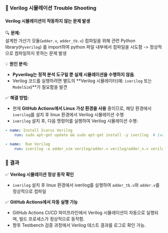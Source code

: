 ### **🔧 Verilog 시뮬레이션 Trouble Shooting**  

#### **Verilog 시뮬레이션이 작동하지 않는 문제 발생**  
🔍 **문제:**   
설계한 가산기 모듈(`adder.v`, `adder_tb.v`) 컴파일을 위해 관련 Python library(`Pyverilog`) 를 import하여 python 파일 내부에서 컴파일을 시도함
-> 정상적으로 컴파일하지 못하는 문제 발생

💡 **원인 분석:**  
- **Pyverilog는 정적 분석 도구일 뿐 실제 시뮬레이션을 수행하지 않음**.  
- Verilog 코드를 실행하려면 별도의 **Verilog 시뮬레이터(예: `iverilog` 또는 `ModelSim`)**가 필요함을 발견  

✅ **해결 방법:**  
- 현재 **GitHub Actions에서 Linux 가상 환경을 사용** 중이므로, 해당 환경에서 `iverilog`를 설치 후 linux 환경에서 Verilog 시뮬레이션 수행 
- `iverilog` 설치 후, 다음 명령어를 실행하여 Verilog 시뮬레이션 수행:  

```yaml
- name: Install Icarus Verilog
    run: sudo apt-get update && sudo apt-get install -y iverilog  # iverilog 설치

- name:  Run Verilog
    run: iverilog -o adder_sim verilog/adder.v verilog/adder_n.v verilog/adder_tb.v  # Verilog 컴파일
```

### 🎯 **결과**  
✅ **Verilog 시뮬레이션 정상 동작 확인**  
- `iverilog` 설치 후 linux 환경에서 iverilog를 실행하여 `adder_tb.v`와 `adder.v`를 정상적으로 컴파일
  
✅ **GitHub Actions에서 자동 실행 가능**  
- GitHub Actions CI/CD 파이프라인에서 Verilog 시뮬레이션이 자동으로 실행되며, 빌드 프로세스가 정상적으로 동작함.  
- 향후 Testbench 검증 과정에서 Verilog 테스트 결과를 로그로 확인 가능.  
